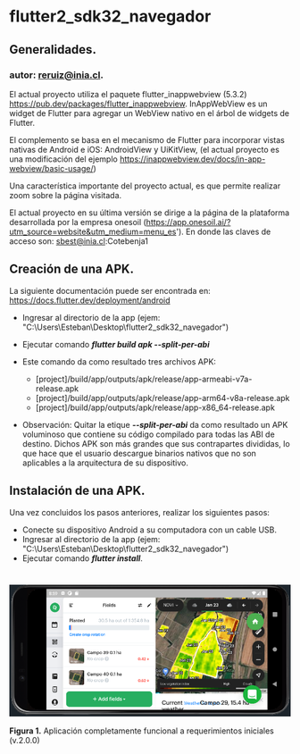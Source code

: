 # flutter2_sdk32_navegador

## Generalidades.

### autor: reruiz@inia.cl.

El actual proyecto utiliza el paquete flutter_inappwebview (5.3.2)
https://pub.dev/packages/flutter_inappwebview. InAppWebView es un widget de Flutter para agregar un WebView nativo en el árbol de widgets de Flutter.

El complemento se basa en el mecanismo de Flutter para incorporar vistas nativas de Android e iOS: AndroidView y UiKitView, (el actual proyecto es una modificación del ejemplo https://inappwebview.dev/docs/in-app-webview/basic-usage/)

Una característica importante del proyecto actual, es que permite realizar zoom sobre la página visitada.

El actual proyecto en su última versión se dirige a la página de la plataforma desarrollada por la empresa onesoil (https://app.onesoil.ai/?utm_source=website&utm_medium=menu_es'). En donde las claves de acceso son: sbest@inia.cl:Cotebenja1


## Creación de una APK.

La siguiente documentación puede ser encontrada en: https://docs.flutter.dev/deployment/android

* Ingresar al directorio de la app (ejem: "C:\Users\Esteban\Desktop\flutter2_sdk32_navegador")
* Ejecutar comando ***flutter build apk --split-per-abi***
* Este comando da como resultado tres archivos APK:
    - [project]/build/app/outputs/apk/release/app-armeabi-v7a-release.apk
    - [project]/build/app/outputs/apk/release/app-arm64-v8a-release.apk
    - [project]/build/app/outputs/apk/release/app-x86_64-release.apk

* Observación: Quitar la etique ***--split-per-abi*** da como resultado un APK voluminoso que contiene su código compilado para todas las ABI de destino. Dichos APK son más grandes que sus contrapartes divididas, lo que hace que el usuario descargue binarios nativos que no son aplicables a la arquitectura de su dispositivo.

## Instalación de una APK.

Una vez concluidos los pasos anteriores, realizar los siguientes pasos:

* Conecte su dispositivo Android a su computadora con un cable USB.
* Ingresar al directorio de la app (ejem: "C:\Users\Esteban\Desktop\flutter2_sdk32_navegador")
* Ejecutar comando ***flutter install***.


#

![Diseño Básico](assets/app2.png)

**Figura 1.** Aplicación completamente funcional a requerimientos iniciales (v.2.0.0)
